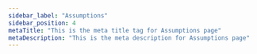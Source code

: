 ```yaml
---
sidebar_label: "Assumptions"
sidebar_position: 4
metaTitle: "This is the meta title tag for Assumptions page"
metaDescription: "This is the meta description for Assumptions page"
---
```

